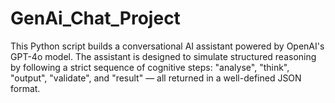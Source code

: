 # GenAi_Chat_Project
This Python script builds a conversational AI assistant powered by OpenAI's GPT-4o model. The assistant is designed to simulate structured reasoning by following a strict sequence of cognitive steps: "analyse", "think", "output", "validate", and "result" — all returned in a well-defined JSON format.
